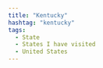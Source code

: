 ```yaml
---
title: "Kentucky"
hashtag: "kentucky"
tags:
  - State
  - States I have visited
  - United States
---
```

